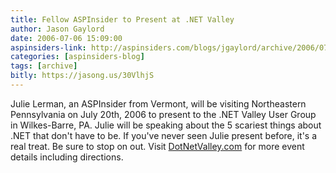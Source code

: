 ```yaml
---
title: Fellow ASPInsider to Present at .NET Valley
author: Jason Gaylord
date: 2006-07-06 15:09:00
aspinsiders-link: http://aspinsiders.com/blogs/jgaylord/archive/2006/07/06/77.aspx
categories: [aspinsiders-blog]
tags: [archive]
bitly: https://jasong.us/30VlhjS
---
```


Julie Lerman, an ASPInsider from Vermont, will be visiting Northeastern Pennsylvania on July 20th, 2006 to present to the .NET Valley User Group in Wilkes-Barre, PA. Julie will be speaking about the 5 scariest things about .NET that don't have to be. If you've never seen Julie present before, it's a real treat. Be sure to stop on out. Visit [DotNetValley.com](http://www.dotnetvalley.com/) for more event details including directions.